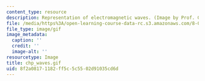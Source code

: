 ```yaml
---
content_type: resource
description: Representation of electromagnetic waves. (Image by Prof. Gabriella Sciolla.)
file: /media/https%3A/open-learning-course-data-rc.s3.amazonaws.com/8-022-physics-ii-electricity-and-magnetism-fall-2004/8f2a08171182ff5c5c5502d91035cd6d_chp_waves.gif
file_type: image/gif
image_metadata:
  caption: ''
  credit: ''
  image-alt: ''
resourcetype: Image
title: chp_waves.gif
uid: 8f2a0817-1182-ff5c-5c55-02d91035cd6d
---
```

